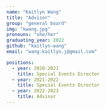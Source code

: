 ```yaml
---
name: "Kaitlyn Wang"
title: "Advisor"
group: "general board"
img: "kwang.jpg"
pronouns: "she/her"
graduating_year: 2022
github: "kaitlyn-wang"
email: "wang.kaitlyn.j@gmail.com"

positions:
  - year: 2020-2021
    title: Special Events Director
  - year: 2021-2022
    title: Special Events Director
  - year: 2022-2023
    title: Advisor
---
```

